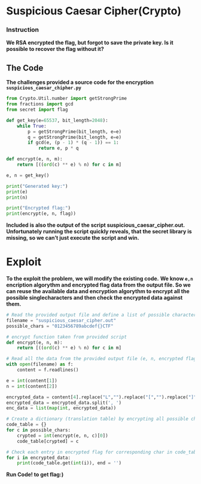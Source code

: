 #                       Suspicious Caesar Cipher(Crypto)

### Instruction

**We RSA encrypted the flag, but forgot to save the private key. Is it possible to recover
the flag without it?**

## The Code

**The challenges provided a source code for the encryption ```suspicious_caesar_chipher.py```**

```Python
from Crypto.Util.number import getStrongPrime
from fractions import gcd
from secret import flag

def get_key(e=65537, bit_length=2048):
    while True:
        p = getStrongPrime(bit_length, e=e)
        q = getStrongPrime(bit_length, e=e)
        if gcd(e, (p - 1) * (q - 1)) == 1:
            return e, p * q

def encrypt(e, n, m):
    return [((ord(c) ** e) % n) for c in m]

e, n = get_key()

print("Generated key:")
print(e)
print(n)

print("Encrypted flag:")
print(encrypt(e, n, flag))

```
**Included is also the output of the script suspicious_caesar_cipher.out. Unfortunately running the script quickly reveals, that the secret library is missing, so we can’t just execute the script and win.**


# Exploit
**To the exploit the problem, we will modify the existing code.** 
**We know ```e,n``` encription algorythm and encrypted flag data from the output file. So we can reuse the available data and encryption algorythm to encrypt all the possible singlecharacters and then check the encrypted data against them.**

```Python
# Read the provided output file and define a list of possible characters
filename = "suspicious_caesar_cipher.out"
possible_chars = "0123456789abcdef{}CTF"

# encrypt function taken from provided script
def encrypt(e, n, m):
    return [((ord(c) ** e) % n) for c in m]

# Read all the data from the provided output file (e, n, encrypted flag)
with open(filename) as f:
    content = f.readlines()

e = int(content[1])
n = int(content[2])

encrypted_data = content[4].replace("L","").replace("[","").replace("]","").replace("\n","")
encrypted_data = encrypted_data.split(', ')
enc_data = list(map(int, encrypted_data))

# Create a dictionary (translation table) by encrypting all possible characters
code_table = {}
for c in possible_chars:
    crypted = int(encrypt(e, n, c)[0])
    code_table[crypted] = c

# Check each entry in encrypted flag for corresponding char in code_table
for i in encrypted_data:
    print(code_table.get(int(i)), end = '')
```

**Run Code! to get flag:)**
